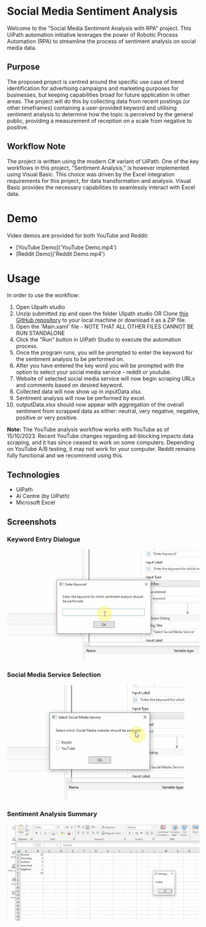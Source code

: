 # Social Media Sentiment Analysis

Welcome to the "Social Media Sentiment Analysis with RPA" project. This UiPath automation initiative leverages the power of Robotic Process Automation (RPA) to streamline the process of sentiment analysis on social media data.

## Purpose
The proposed project is centred around the specific use case of trend identification for advertising campaigns and marketing purposes for businesses, but keeping capabilities broad for future application in other areas. The project will do this by collecting data from recent postings (or other timeframes) containing a user-provided keyword and utilising sentiment analysis to determine how the topic is perceived by the general public, providing a measurement of reception on a scale from negative to positive.

## Workflow Note
The project is written using the modern C# variant of UiPath. One of the key workflows in this project, "Sentiment Analysis," is however implemented using Visual Basic. This choice was driven by the Excel integration requirements for this project, for data transformation and analysis. Visual Basic provides the necessary capabilities to seamlessly interact with Excel data.

# Demo
Video demos are provided for both YouTube and Reddit:
 * [YouTube Demo]('YouTube Demo.mp4')
 * [Reddit Demo]('Reddit Demo.mp4')

# Usage
In order to use the workflow:

1. Open UIpath studio
2. Unzip submitted zip and open the folder UIpath studio OR Clone [this GitHub repository](https://github.com/samanthamebius/social-media-analysis) to your local machine or download it as a ZIP file.
3. Open the 'Main.xaml' file - NOTE THAT ALL OTHER FILES CANNOT BE RUN STANDALONE
4. Click the "Run" button in UiPath Studio to execute the automation process.
5. Once the program runs, you will be prompted to enter the keyword for the sentiment analysis to be performed on.
6. After you have entered the key word you will be prompted with the option to select your social media service - reddit or youtube.
7. Website of selected social media service will now begin scraping URLs and comments based on desired keyword.
8. Collected data will now show up in inputData.xlsx.
9. Sentiment analysis will now be performed by excel.
10. outputData.xlsx should now appear with aggregation of the overall sentiment from scrapped data as either: neutral, very negative, negative, positive or very positive.

**Note:** The YouTube analysis workflow works with YouTube as of 15/10/2023. Recent YouTube changes regarding ad-blocking impacts data scraping, and it has since ceased to work on some computers. Depending on YouTube A/B testing, it may not work for your computer. Reddit remains fully functional and we recommend using this.
 
## Technologies
* UiPath
* AI Centre (by UiPath)
* Microsoft Excel

## Screenshots
### Keyword Entry Dialogue
![Keyword Entry Dialogue](/image.png)

### Social Media Service Selection
![Select Social Media Service](/image-1.png)

### Sentiment Analysis Summary
![Sentiment Analysis Summary](/image-2.png)